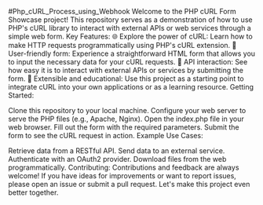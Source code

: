 #Php_cURL_Process_using_Webhook
Welcome to the PHP cURL Form Showcase project! This repository serves as a demonstration of how to use PHP's cURL library to interact with external APIs or web services through a simple web form. 
Key Features:
🌐 Explore the power of cURL: Learn how to make HTTP requests programmatically using PHP's cURL extension.
📝 User-friendly form: Experience a straightforward HTML form that allows you to input the necessary data for your cURL requests.
🚀 API interaction: See how easy it is to interact with external APIs or services by submitting the form.
🔗 Extensible and educational: Use this project as a starting point to integrate cURL into your own applications or as a learning resource.
Getting Started:

Clone this repository to your local machine.
Configure your web server to serve the PHP files (e.g., Apache, Nginx).
Open the index.php file in your web browser.
Fill out the form with the required parameters.
Submit the form to see the cURL request in action.
Example Use Cases:

Retrieve data from a RESTful API.
Send data to an external service.
Authenticate with an OAuth2 provider.
Download files from the web programmatically.
Contributing:
Contributions and feedback are always welcome! If you have ideas for improvements or want to report issues, please open an issue or submit a pull request. Let's make this project even better together.
